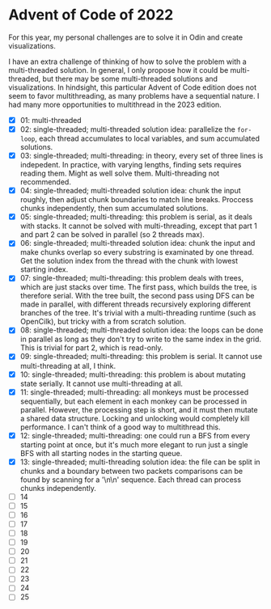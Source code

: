 # Advent of Code of 2022

For this year, my personal challenges are to solve it in Odin and create visualizations.

I have an extra challenge of thinking of how to solve the problem with a multi-threaded solution. In general, I only propose how it could be multi-threaded, but there may be some multi-threaded solutions and visualizations. In hindsight, this particular Advent of Code edition does not seem to favor multithreading, as many problems have a sequential nature. I had many more opportunities to multithread in the 2023 edition.

- [x] 01: multi-threaded
- [x] 02: single-threaded; multi-threaded solution idea: parallelize the `for-loop`, each thread accumulates to local variables, and sum accumulated solutions.
- [x] 03: single-threaded; multi-threading: in theory, every set of three lines is indepedent. In practice, with varying lengths, finding sets requires reading them. Might as well solve them. Multi-threading not recommended.
- [x] 04: single-threaded; multi-threaded solution idea: chunk the input roughly, then adjust chunk boundaries to match line breaks. Proccess chunks independently, then sum accumulated solutions.
- [x] 05: single-threaded; multi-threading: this problem is serial, as it deals with stacks. It cannot be solved with multi-threading, except that part 1 and part 2 can be solved in parallel (so 2 threads max).
- [x] 06: single-threaded; multi-threaded solution idea: chunk the input and make chunks overlap so every substring is examinated by one thread. Get the solution index from the thread with the chunk with lowest starting index.
- [x] 07: single-threaded; multi-threading: this problem deals with trees, which are just stacks over time. The first pass, which builds the tree, is therefore serial. With the tree built, the second pass using DFS can be made in parallel, with different threads recursively exploring different branches of the tree. It's trivial with a multi-threading runtime (such as OpenCilk), but tricky with a from scratch solution.
- [x] 08: single-threaded; multi-threaded solution idea: the loops can be done in parallel as long as they don't try to write to the same index in the grid. This is trivial for part 2, which is read-only.
- [x] 09: single-threaded; multi-threading: this problem is serial. It cannot use multi-threading at all, I think.
- [x] 10: single-threaded; multi-threading: this problem is about mutating state serially. It cannot use multi-threading at all.
- [x] 11: single-threaded; multi-threading: all monkeys must be processed sequentially, but each element in each monkey can be processed in parallel. However, the processing step is short, and it must then mutate a shared data structure. Locking and unlocking would completely kill performance. I can't think of a good way to multithread this.
- [X] 12: single-threaded; multi-threading: one could run a BFS from every starting point at once, but it's much more elegant to run just a single BFS with all starting nodes in the starting queue.
- [X] 13: single-threaded; multi-threading solution idea: the file can be split in chunks and a boundary between two packets comparisons can be found by scanning for a '\n\n' sequence. Each thread can process chunks independently.
- [ ] 14
- [ ] 15
- [ ] 16
- [ ] 17
- [ ] 18
- [ ] 19
- [ ] 20
- [ ] 21
- [ ] 22
- [ ] 23
- [ ] 24
- [ ] 25
